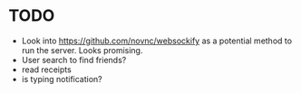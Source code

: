 # TODO
* Look into https://github.com/novnc/websockify as a potential method to run the server. Looks promising.
* User search to find friends?
* read receipts
* is typing notification?
